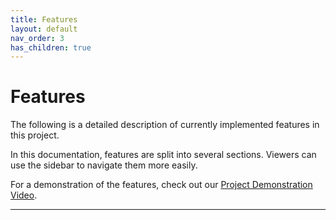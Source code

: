 ```yaml
---
title: Features
layout: default
nav_order: 3
has_children: true
---
```


# Features
The following is a detailed description of currently implemented features in this project.  

In this documentation, features are split into several sections. Viewers can use the sidebar to navigate them more easily.  

For a demonstration of the features, check out our [Project Demonstration Video](https://drive.google.com/file/d/1SrZAOFS4UVso9llRsQO-MwBCX9BwoOfr/view?usp=sharing).

----

[Just the Docs]: https://just-the-docs.github.io/just-the-docs/
[GitHub Pages]: https://docs.github.com/en/pages
[README]: https://github.com/just-the-docs/just-the-docs-template/blob/main/README.md
[Jekyll]: https://jekyllrb.com
[GitHub Pages / Actions workflow]: https://github.blog/changelog/2022-07-27-github-pages-custom-github-actions-workflows-beta/
[use this template]: https://github.com/just-the-docs/just-the-docs-template/generate
